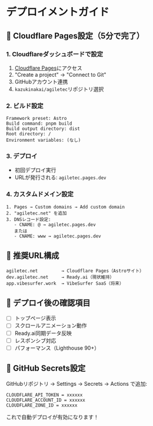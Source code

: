# デプロイメントガイド

## 🚀 Cloudflare Pages設定（5分で完了）

### 1. Cloudflareダッシュボードで設定

1. [Cloudflare Pages](https://pages.cloudflare.com/)にアクセス
2. "Create a project" → "Connect to Git"
3. GitHubアカウント連携
4. `kazukinakai/agiletec`リポジトリ選択

### 2. ビルド設定

```
Framework preset: Astro
Build command: pnpm build
Build output directory: dist
Root directory: /
Environment variables: (なし)
```

### 3. デプロイ

- 初回デプロイ実行
- URLが発行される: `agiletec.pages.dev`

### 4. カスタムドメイン設定

```
1. Pages → Custom domains → Add custom domain
2. "agiletec.net" を追加
3. DNSレコード設定:
   - CNAME: @ → agiletec.pages.dev
   または
   - CNAME: www → agiletec.pages.dev
```

## 🎯 推奨URL構成

```
agiletec.net         → Cloudflare Pages（Astroサイト）
dev.agiletec.net     → Ready.ai（現状維持）
app.vibesurfer.work  → VibeSurfer SaaS（将来）
```

## 📱 デプロイ後の確認項目

- [ ] トップページ表示
- [ ] スクロールアニメーション動作
- [ ] Ready.ai同期データ反映
- [ ] レスポンシブ対応
- [ ] パフォーマンス（Lighthouse 90+）

## 🔧 GitHub Secrets設定

GitHubリポジトリ → Settings → Secrets → Actions で追加:

```
CLOUDFLARE_API_TOKEN = xxxxxx
CLOUDFLARE_ACCOUNT_ID = xxxxxx  
CLOUDFLARE_ZONE_ID = xxxxxx
```

これで自動デプロイが有効になります！